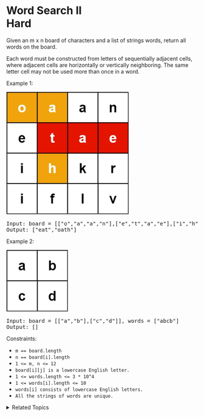 # Word Search II<br> Hard

Given an m x n board of characters and a list of strings words, return all words on the board.

Each word must be constructed from letters of sequentially adjacent cells, where adjacent cells are horizontally or vertically neighboring. The same letter cell may not be used more than once in a word.

Example 1:

![](assets/search1.jpg)

<pre>
Input: board = [["o","a","a","n"],["e","t","a","e"],["i","h","k","r"],["i","f","l","v"]], words = ["oath","pea","eat","rain"]
Output: ["eat","oath"]
</pre>

Example 2:

![](assets/search2.jpg)

<pre>
Input: board = [["a","b"],["c","d"]], words = ["abcb"]
Output: []
</pre>

Constraints:

- `m == board.length`
- `n == board[i].length`
- `1 <= m, n <= 12`
- `board[i][j] is a lowercase English letter.`
- `1 <= words.length <= 3 * 10^4`
- `1 <= words[i].length <= 10`
- `words[i] consists of lowercase English letters.`
- `All the strings of words are unique.`

<details>

<summary> Related Topics </summary>

-   `Backtrack`
-   `Trie`

</details>